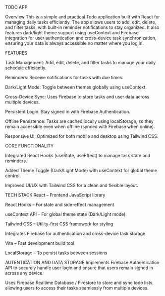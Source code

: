 TODO APP

Overview
This is a simple and practical Todo application built with React for managing daily tasks efficiently. The app allows users to add, edit, delete, and filter tasks, with built-in reminder notifications to stay organized.
It also features dark/light theme support using useContext and Firebase integration for user authentication and cross-device task synchronization, ensuring your data is always accessible no matter where you log in.

FEATURES

Task Management: Add, edit, delete, and filter tasks to manage your daily schedule efficiently.

Reminders: Receive notifications for tasks with due times.

Dark/Light Mode: Toggle between themes globally using useContext.

Cross-Device Sync: Uses Firebase to store tasks and user data across multiple devices.

Persistent Login: Stay signed in with Firebase Authentication.

Offline Persistence: Tasks are cached locally using localStorage, so they remain accessible even when offline (synced with Firebase when online).

Responsive UI: Optimized for both mobile and desktop using Tailwind CSS.


CORE FUNCTIONALITY

Integrated React Hooks (useState, useEffect) to manage task state and reminders.

Added Theme Toggle (Dark/Light Mode) with useContext for global theme control.

Improved UI/UX with Tailwind CSS for a clean and flexible layout.

TECH STACK
React – Frontend JavaScript library

React Hooks – For state and side-effect management

useContext API – For global theme state (Dark/Light mode)

Tailwind CSS – Utility-first CSS framework for styling

Integrates Firebase for authentication and cross-device task storage.


Vite – Fast development build tool

LocalStorage – To persist tasks between sessions

AUTENTICATION AND DATA STORAGE
Implements Firebase Authentication API to securely handle user login and ensure that users remain signed in across any device.

Uses Firebase Realtime Database / Firestore to store and sync todo lists, allowing users to access their tasks seamlessly from multiple devices.
